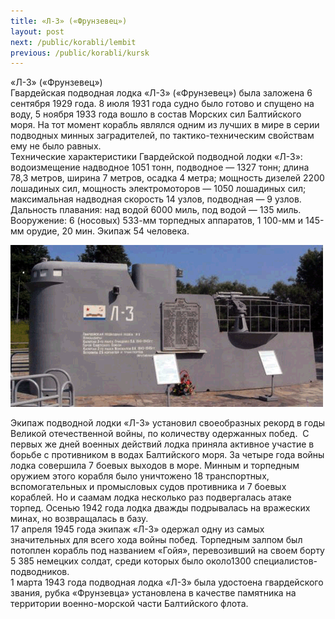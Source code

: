 ```yaml
---
title: «Л-3» («Фрунзевец»)
layout: post
next: /public/korabli/lembit
previous: /public/korabli/kursk
---
```


«Л-3» («Фрунзевец»)  
Гвардейская подводная лодка «Л-3» («Фрунзевец») была заложена 6 сентября 1929 года. 8 июля 1931 года судно было готово и спущено на воду, 5 ноября 1933 года вошло в состав Морских сил Балтийского моря. На тот момент корабль являлся одним из лучших в мире в серии подводных минных заградителей, по тактико-техническим свойствам ему не было равных.   
Технические характеристики Гвардейской подводной лодки «Л-3»: водоизмещение надводное 1051 тонн, подводное — 1327 тонн; длина 78,3 метров, ширина 7 метров, осадка 4 метра; мощность дизелей 2200 лошадиных сил, мощность электромоторов — 1050 лошадиных сил; максимальная надводная скорость 14 узлов, подводная — 9 узлов. Дальность плавания: над водой 6000 миль, под водой — 135 миль. Вооружение: 6 (носовых) 533-мм торпедных аппаратов, 1 100-мм и 145-мм орудие, 20 мин. Экипаж 54 человека.  
  

![](/assets/img/L3.gif)  

  
Экипаж подводной лодки «Л-3» установил своеобразных рекорд в годы Великой отечественной войны, по количеству одержанных побед.  С первых же дней военных действий лодка приняла активное участие в борьбе с противником в водах Балтийского моря. За четыре года войны лодка совершила 7 боевых выходов в море. Минным и торпедным оружием этого корабля было уничтожено 18 транспортных, вспомогательных и промысловых судов противника и 7 боевых кораблей. Но и саамам лодка несколько раз подвергалась атаке торпед. Осенью 1942 года лодка дважды подрывалась на вражеских минах, но возвращалась в базу.   
17 апреля 1945 года экипаж «Л-3» одержал одну из самых значительных для всего хода войны побед. Торпедным залпом был потоплен корабль под названием «Гойя», перевозивший на своем борту 5 385 немецких солдат, среди которых было около1300 специалистов-подводников.   
1 марта 1943 года подводная лодка «Л-3» была удостоена гвардейского звания, рубка «Фрунзевца» установлена в качестве памятника на территории военно-морской части Балтийского флота.   
 